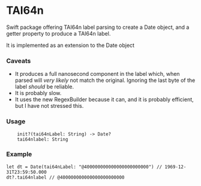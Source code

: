 # TAI64n

Swift package offering TAI64n label parsing to create a Date object, and a getter property to produce a TAI64n label.

It is implemented as an extension to the Date object

### Caveats

- It produces a full nanosecond component in the label which, when parsed will *very likely* not match the original. Ignoring the last byte of the label *should* be reliable.
- It is probably slow.
- It uses the new RegexBuilder because it can, and it is probably efficient, but I have not stressed this.

### Usage
```
	init?(tai64nLabel: String) -> Date?
	tai64nlabel: String
```

### Example

```
let dt = Date(tai64nLabel: "@400000000000000000000000") // 1969-12-31T23:59:50.000
dt?.tai64nlabel // @400000000000000000000000
```


